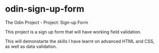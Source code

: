 # odin-sign-up-form
The Odin Project - Project: Sign-up Form

This project is a sign up form that will have working field validation.

This will demonstarte the skills I have learnt on advanced HTML and CSS, as well as data validation.